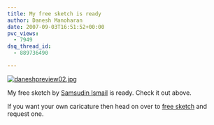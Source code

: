```yaml
---
title: My free sketch is ready
author: Danesh Manoharan
date: 2007-09-03T16:51:52+00:00
pvc_views:
  - 7949
dsq_thread_id:
  - 889736490

---
```

[![daneshpreview02.jpg][1]][2]

My free sketch by [Samsudin Ismail][3] is ready. Check it out above.

If you want your own caricature then head on over to [free sketch][4] and request one.

 [1]: /wp-content/uploads/2007/09/daneshpreview02.jpg
 [2]: /wp-content/uploads/2007/09/daneshpreview02.jpg "daneshpreview02.jpg"
 [3]: http://myfreesketch.blogspot.com/
 [4]: http://myfreesketch.blogspot.com
